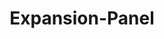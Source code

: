 ---
layout: pattern-lyne.njk
tags: 
    - lyne_components_de
    - lyne_components_expansion_panel_de
    - lyne_components_accordion_child_de
key: expansion-panel-lyne_de
title: Expansion-Panel
parent: accordion-folder-lyne_de
order: 240
---
